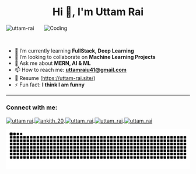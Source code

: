 <h1 align="center">Hi 👋, I'm Uttam Rai</h1>
<img align="right" alt="Coding" width="400" src="https://media.tenor.com/rePDfDWO3XoAAAAd/hacking.gif">

<p align="left"> 
  <img src="https://komarev.com/ghpvc/?username=uttam-rai&label=Profile%20views&color=0e75b6&style=flat" alt="uttam-rai" /> 
</p>

<p align="left">
  <a href="https://twitter.com/" target="blank">
    <img src="https://img.shields.io/twitter/follow/?logo=twitter&style=for-the-badge" alt="" />
  </a> 
</p>

- 🌱 I’m currently learning **FullStack, Deep Learning**
- 👯 I’m looking to collaborate on **Machine Learning Projects**
- 💬 Ask me about **MERN, AI & ML**
- 📫 How to reach me: **uttamraiu41@gmail.com**
- 📄 Resume (https://uttam-rai.site/)
- ⚡ Fun fact: **I think I am funny**

---

<h3 align="left">Connect with me:</h3>
<p align="left">
  <a href="https://linkedin.com/in/uttam-rai" target="blank">
    <img align="center" src="https://raw.githubusercontent.com/rahuldkjain/github-profile-readme-generator/master/src/images/icons/Social/linked-in-alt.svg" alt="uttam rai" height="30" width="40" />
  </a>
  <a href="https://instagram.com/ankith_20" target="blank">
    <img align="center" src="https://raw.githubusercontent.com/rahuldkjain/github-profile-readme-generator/master/src/images/icons/Social/instagram.svg" alt="ankith_20" height="30" width="40" />
  </a>
  <a href="https://www.codechef.com/users/uttam_rai" target="blank">
    <img align="center" src="https://cdn.jsdelivr.net/npm/simple-icons@3.1.0/icons/codechef.svg" alt="uttam_rai" height="30" width="40" />
  </a>
  <a href="https://www.hackerrank.com/uttam_rai" target="blank">
    <img align="center" src="https://raw.githubusercontent.com/rahuldkjain/github-profile-readme-generator/master/src/images/icons/Social/hackerrank.svg" alt="uttam_rai" height="30" width="40" />
  </a>
  <a href="https://www.leetcode.com/uttam_rai" target="blank">
    <img align="center" src="https://raw.githubusercontent.com/rahuldkjain/github-profile-readme-generator/master/src/images/icons/Social/leet-code.svg" alt="uttam_rai" height="30" width="40" />
  </a>
</p>


![snake gif](https://github.com/Uttam-Rai/Uttam-Rai/blob/output/github-snake-dark.svg)

